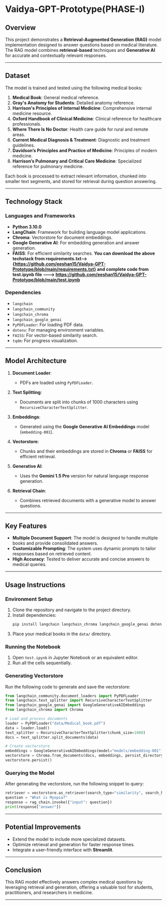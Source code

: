 # Vaidya-GPT-Prototype(PHASE-I)
## **Overview**
This project demonstrates a **Retrieval-Augmented Generation (RAG)** model implementation designed to answer questions based on medical literature. The RAG model combines **retrieval-based** techniques and **Generative AI** for accurate and contextually relevant responses.

---

## **Dataset**
The model is trained and tested using the following medical books:
1. **Medical Book**: General medical reference.
2. **Gray's Anatomy for Students**: Detailed anatomy reference.
3. **Harrison's Principles of Internal Medicine**: Comprehensive internal medicine resource.
4. **Oxford Handbook of Clinical Medicine**: Clinical reference for healthcare professionals.
5. **Where There Is No Doctor**: Health care guide for rural and remote areas.
6. **Current Medical Diagnosis & Treatment**: Diagnostic and treatment guidelines.
7. **Davidson’s Principles and Practice of Medicine**: Principles of modern medicine.
8. **Harrison’s Pulmonary and Critical Care Medicine**: Specialized reference for pulmonary medicine.

Each book is processed to extract relevant information, chunked into smaller text segments, and stored for retrieval during question answering.

---

## **Technology Stack**
### **Languages and Frameworks**
- **Python 3.10.0**
- **LangChain**: Framework for building language model applications.
- **Chroma**: Vectorstore for document embeddings.
- **Google Generative AI**: For embedding generation and answer generation.
- **FAISS**: For efficient similarity searches.
**You can download the above techstack from requirements.txt--> {https://github.com/eeshan15/Vaidya-GPT-Prototype/blob/main/requirements.txt} and 
  complete code from test.ipynb file ---> https://github.com/eeshan15/Vaidya-GPT-Prototype/blob/main/test.ipynb**
### **Dependencies**
- `langchain`
- `langchain_community`
- `langchain_chroma`
- `langchain_google_genai`
- `PyPDFLoader`: For loading PDF data.
- `dotenv`: For managing environment variables.
- `FAISS`: For vector-based similarity search.
- `tqdm`: For progress visualization.

---

## **Model Architecture**
1. **Document Loader**:
   - PDFs are loaded using `PyPDFLoader`.

2. **Text Splitting**:
   - Documents are split into chunks of 1000 characters using `RecursiveCharacterTextSplitter`.

3. **Embeddings**:
   - Generated using the **Google Generative AI Embeddings** model (`embedding-001`).

4. **Vectorstore**:
   - Chunks and their embeddings are stored in **Chroma** or **FAISS** for efficient retrieval.

5. **Generative AI**:
   - Uses the **Gemini 1.5 Pro** version for natural language response generation.

6. **Retrieval Chain**:
   - Combines retrieved documents with a generative model to answer questions.

---

## **Key Features**
- **Multiple Document Support**:
  The model is designed to handle multiple books and provide consolidated answers.
- **Customizable Prompting**:
  The system uses dynamic prompts to tailor responses based on retrieved content.
- **High Accuracy**:
  Tested to deliver accurate and concise answers to medical queries.

---

## **Usage Instructions**

### **Environment Setup**
1. Clone the repository and navigate to the project directory.
2. Install dependencies:
   ```bash
   pip install langchain langchain_chroma langchain_google_genai dotenv tqdm
   ```
3. Place your medical books in the `data/` directory.

### **Running the Notebook**
1. Open `test.ipynb` in Jupyter Notebook or an equivalent editor.
2. Run all the cells sequentially.

### **Generating Vectorstore**
Run the following code to generate and save the vectorstore:
```python
from langchain_community.document_loaders import PyPDFLoader
from langchain.text_splitter import RecursiveCharacterTextSplitter
from langchain_google_genai import GoogleGenerativeAIEmbeddings
from langchain_chroma import Chroma

# Load and process documents
loader = PyPDFLoader("data/Medical_book.pdf")
data = loader.load()
text_splitter = RecursiveCharacterTextSplitter(chunk_size=1000)
docs = text_splitter.split_documents(data)

# Create vectorstore
embeddings = GoogleGenerativeAIEmbeddings(model="models/embedding-001")
vectorstore = Chroma.from_documents(docs, embeddings, persist_directory="vectorstore")
vectorstore.persist()
```

### **Querying the Model**
After generating the vectorstore, run the following snippet to query:
```python
retriever = vectorstore.as_retriever(search_type="similarity", search_kwargs={"k": 10})
question = "What is Myopia?"
response = rag_chain.invoke({"input": question})
print(response["answer"])
```

---

## **Potential Improvements**
- Extend the model to include more specialized datasets.
- Optimize retrieval and generation for faster response times.
- Integrate a user-friendly interface with **Streamlit**.

---

## **Conclusion**
This RAG model effectively answers complex medical questions by leveraging retrieval and generation, offering a valuable tool for students, practitioners, and researchers in medicine.

--- 

